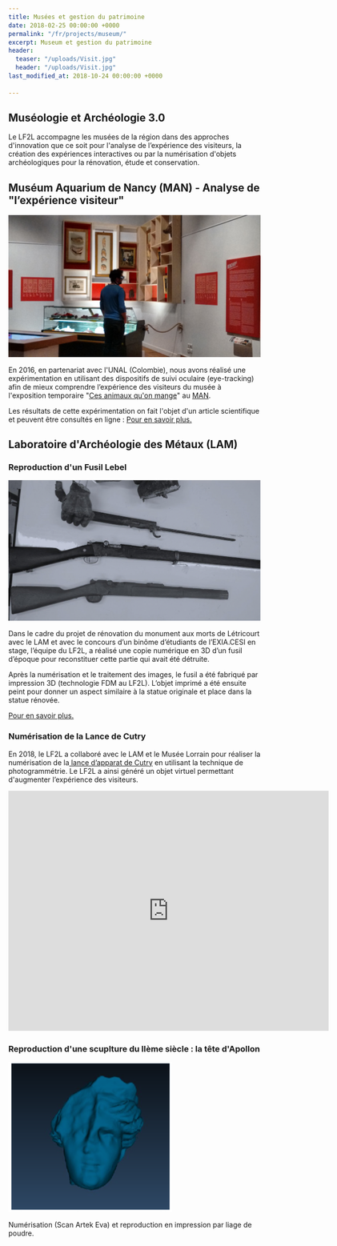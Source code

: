 ```yaml
---
title: Musées et gestion du patrimoine
date: 2018-02-25 00:00:00 +0000
permalink: "/fr/projects/museum/"
excerpt: Museum et gestion du patrimoine
header:
  teaser: "/uploads/Visit.jpg"
  header: "/uploads/Visit.jpg"
last_modified_at: 2018-10-24 00:00:00 +0000

---
```

## Muséologie et Archéologie 3.0

Le LF2L accompagne les musées de la région dans des approches d'innovation que ce soit pour l'analyse de l’expérience des visiteurs, la création des expériences interactives ou par la numérisation d'objets archéologiques pour la rénovation, étude et conservation.

## Muséum Aquarium de Nancy (MAN) - Analyse de "l’expérience visiteur"

![](/uploads/Visit.jpg)

En 2016, en partenariat avec l'UNAL (Colombie), nous avons réalisé une expérimentation en utilisant des dispositifs de suivi oculaire (eye-tracking) afin de mieux comprendre l’expérience des visiteurs du musée à l'exposition temporaire "[Ces animaux qu'on mange](http://cesanimauxquonmange.fr/v2/ "http://cesanimauxquonmange")" au [MAN](http://www.museumaquariumdenancy.eu "http://www.museumaquariumdenancy").

Les résultats de cette expérimentation on fait l'objet d'un article scientifique et peuvent être consultés en ligne : [Pour en savoir plus.](https://www.researchgate.net/profile/Giovanny_Arbelaez_Garces/publication/321058024_Understanding_Museum_visitors%27_experience_through_an_Eye-tracking_study_and_a_Living_Lab_approach/links/5a0af546a6fdccc69ed9c34c/Understanding-Museum-visitors-experience-through-an-Eye-tracking-study-and-a-Living-Lab-approach.pdf "https://www.researchgate.net/profile/Giovanny_Arbelaez_Garces/publication/321058024_Understanding_Museum_visitors%27_experience_through_an_Eye-tracking_study_and_a_Living_Lab_approach/links/5a0af546a6fdccc69ed9c34c/Understanding-Museum-visitors-experience-through-an-Eye-tracking-study-and-a-Living-Lab-approach.pdf")

## Laboratoire d'Archéologie des Métaux (LAM)

### Reproduction d'un Fusil Lebel

![](/uploads/photo_finale.png)

Dans le cadre du projet de rénovation du monument aux morts de Létricourt avec le LAM et avec le concours d’un binôme d’étudiants de l’EXIA.CESI en stage, l’équipe du LF2L, a réalisé une copie numérique en 3D d’un fusil d’époque pour reconstituer cette partie qui avait été détruite.

Après la numérisation et le traitement des images, le fusil a été fabriqué par impression 3D (technologie FDM au LF2L). L’objet imprimé a été ensuite peint pour donner un aspect similaire à la statue originale et place dans la statue rénovée.

[Pour en savoir plus.](https://factuel.univ-lorraine.fr/node/9664 "https://factuel.univ-lorraine.fr/node/9664")

### Numérisation de la Lance de Cutry

En 2018, le LF2L a collaboré avec le LAM et le Musée Lorrain pour réaliser la numérisation de la[ lance d’apparat de Cutry](http://www.societe-histoire-lorraine.com/cutry/) en utilisant la technique de photogrammétrie. Le LF2L a ainsi généré un objet virtuel permettant d'augmenter l’expérience des visiteurs.

<iframe allowfullscreen webkitallowfullscreen width="640" height="480" frameborder="0" seamless src="https://p3d.in/e/aiYjc"></iframe>

### Reproduction d'une scuplture du IIème siècle : la tête d'Apollon

![](/uploads/tete-apollon.png)

Numérisation (Scan Artek Eva) et reproduction en impression par liage de poudre.